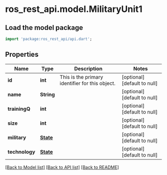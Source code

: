 # ros_rest_api.model.MilitaryUnit1

## Load the model package
```dart
import 'package:ros_rest_api/api.dart';
```

## Properties
Name | Type | Description | Notes
------------ | ------------- | ------------- | -------------
**id** | **int** | This is the primary identifier for this object.  | [optional] [default to null]
**name** | **String** |  | [optional] [default to null]
**trainingQ** | **int** |  | [optional] [default to null]
**size** | **int** |  | [optional] [default to null]
**military** | [**State**](State.md) |  | [optional] [default to null]
**technology** | [**State**](State.md) |  | [optional] [default to null]

[[Back to Model list]](../README.md#documentation-for-models) [[Back to API list]](../README.md#documentation-for-api-endpoints) [[Back to README]](../README.md)


